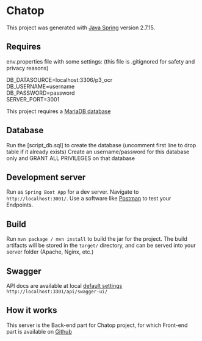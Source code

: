 # Chatop

This project was generated with [Java Spring](https://spring.io) version 2.7.15.

## Requires

env.properties file with some settings:
(this file is .gitignored for safety and privacy reasons)

DB_DATASOURCE=localhost:3306/p3_ocr  
DB_USERNAME=username  
DB_PASSWORD=password  
SERVER_PORT=3001  

This project requires a [MariaDB database](https://mariadb.com/kb/en/)

## Database

Run the [script_db.sql] to create the database (uncomment first line to drop table if it already exists)
Create an username/password for this database only and GRANT ALL PRIVILEGES on that database

## Development server

Run as `Spring Boot App` for a dev server. Navigate to `http://localhost:3001/`.
Use a software like [Postman](https://www.postman.com) to test your Endpoints.

## Build

Run `mvn package / mvn install` to build the jar for the project. The build artifacts will be stored in the `target/` directory, and can be served into your server folder (Apache, Nginx, etc.)

## Swagger

API docs are available at local [default settings](http://localhost:3301/api/swagger-ui/) `http://localhost:3301/api/swagger-ui/`

## How it works

This server is the Back-end part for Chatop project, for which Front-end part is available on [Github](https://github.com/OpenClassrooms-Student-Center/Developpez-le-back-end-en-utilisant-Java-et-Spring.git)
